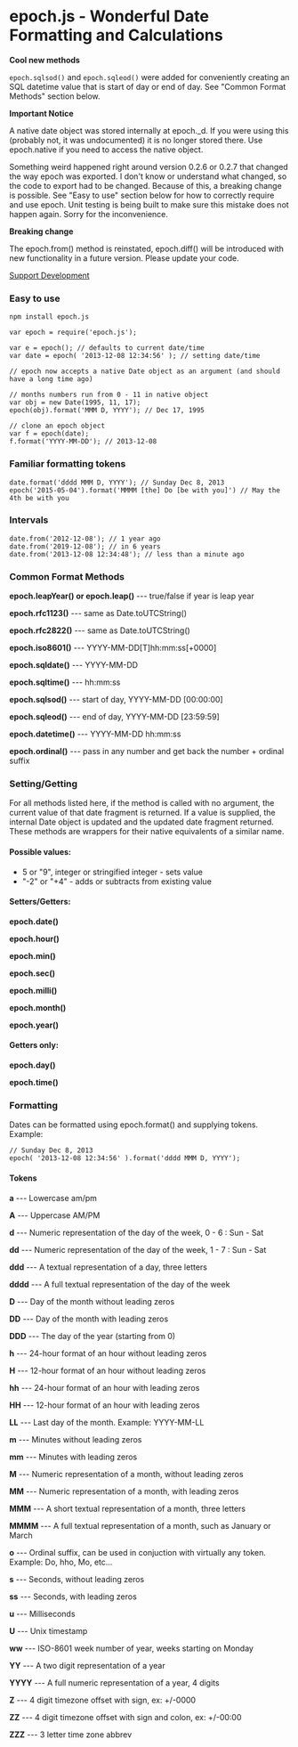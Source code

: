 epoch.js - Wonderful Date Formatting and Calculations
=====================================================

**Cool new methods**

`epoch.sqlsod()` and `epoch.sqleod()` were added for conveniently creating an SQL datetime value that is start of day or end of day.  See "Common Format Methods" section below.

**Important Notice**

A native date object was stored internally at epoch._d.  If you were using this (probably not, it was undocumented) it is no longer stored there.  Use epoch.native if you need to access the native object.

Something weird happened right around version 0.2.6 or 0.2.7 that changed the way epoch was exported.  I don't know or understand what changed, so the code to export had to be changed.  Because of this, a breaking change is possible.  See "Easy to use" section below for how to correctly require and use epoch.  Unit testing is being built to make sure this mistake does not happen again.  Sorry for the inconvenience.

**Breaking change**

The epoch.from() method is reinstated, epoch.diff() will be introduced with new functionality in a future version.  Please update your code.

[Support Development](https://www.paypal.com/cgi-bin/webscr?cmd=_s-xclick&hosted_button_id=GRFU5X5WPWR6E)

### Easy to use
	npm install epoch.js

	var epoch = require('epoch.js');

	var e = epoch(); // defaults to current date/time
	var date = epoch( '2013-12-08 12:34:56' ); // setting date/time

	// epoch now accepts a native Date object as an argument (and should have a long time ago)

	// months numbers run from 0 - 11 in native object
	var obj = new Date(1995, 11, 17);
	epoch(obj).format('MMM D, YYYY'); // Dec 17, 1995

	// clone an epoch object
	var f = epoch(date);
	f.format('YYYY-MM-DD'); // 2013-12-08


### Familiar formatting tokens

	date.format('dddd MMM D, YYYY'); // Sunday Dec 8, 2013
	epoch('2015-05-04').format('MMMM [the] Do [be with you]') // May the 4th be with you


### Intervals

	date.from('2012-12-08'); // 1 year ago
	date.from('2019-12-08'); // in 6 years
	date.from('2013-12-08 12:34:48'); // less than a minute ago


### Common Format Methods

**epoch.leapYear() or epoch.leap()** --- true/false if year is leap year

**epoch.rfc1123()** --- same as Date.toUTCString()

**epoch.rfc2822()** --- same as Date.toUTCString()

**epoch.iso8601()** --- YYYY-MM-DD[T]hh:mm:ss[+0000]

**epoch.sqldate()** --- YYYY-MM-DD

**epoch.sqltime()** --- hh:mm:ss

**epoch.sqlsod()** --- start of day, YYYY-MM-DD [00:00:00]

**epoch.sqleod()** --- end of day, YYYY-MM-DD [23:59:59]

**epoch.datetime()** --- YYYY-MM-DD hh:mm:ss

**epoch.ordinal()** --- pass in any number and get back the number + ordinal suffix

### Setting/Getting

For all methods listed here, if the method is called with no argument, the current value of that date fragment is returned.  If a value is supplied, the internal Date object is updated and the updated date fragment returned.  These methods are wrappers for their native equivalents of a similar name.

#### Possible values:

- 5 or "9", integer or stringified integer - sets value
- "-2" or "+4" - adds or subtracts from existing value

#### Setters/Getters:

**epoch.date()**

**epoch.hour()**

**epoch.min()**

**epoch.sec()**

**epoch.milli()**

**epoch.month()**

**epoch.year()**

#### Getters only:

**epoch.day()**

**epoch.time()**

### Formatting

Dates can be formatted using epoch.format() and supplying tokens.  Example:

    // Sunday Dec 8, 2013
    epoch( '2013-12-08 12:34:56' ).format('dddd MMM D, YYYY');


#### Tokens

**a** --- Lowercase am/pm

**A** --- Uppercase AM/PM

**d** --- Numeric representation of the day of the week, 0 - 6 : Sun - Sat

**dd** --- Numeric representation of the day of the week, 1 - 7 : Sun - Sat

**ddd** --- A textual representation of a day, three letters

**dddd** --- A full textual representation of the day of the week

**D** --- Day of the month without leading zeros

**DD** --- Day of the month with leading zeros

**DDD** --- The day of the year (starting from 0)

**h** --- 24-hour format of an hour without leading zeros

**H** --- 12-hour format of an hour without leading zeros

**hh** --- 24-hour format of an hour with leading zeros

**HH** --- 12-hour format of an hour with leading zeros

**LL** --- Last day of the month.  Example: YYYY-MM-LL

**m** --- Minutes without leading zeros

**mm** --- Minutes with leading zeros

**M** --- Numeric representation of a month, without leading zeros

**MM** --- Numeric representation of a month, with leading zeros

**MMM** --- A short textual representation of a month, three letters

**MMMM** --- A full textual representation of a month, such as January or March

**o** --- Ordinal suffix, can be used in conjuction with virtually any token. Example: Do, hho, Mo, etc...

**s** --- Seconds, without leading zeros

**ss** --- Seconds, with leading zeros

**u** --- Milliseconds

**U** --- Unix timestamp

**ww** --- ISO-8601 week number of year, weeks starting on Monday

**YY** --- A two digit representation of a year

**YYYY** --- A full numeric representation of a year, 4 digits

**Z** --- 4 digit timezone offset with sign, ex: +/-0000

**ZZ** --- 4 digit timezone offset with sign and colon, ex: +/-00:00

**ZZZ** --- 3 letter time zone abbrev